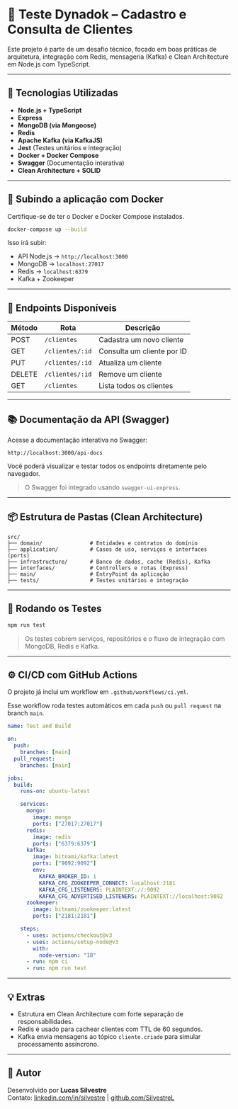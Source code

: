 # 🧾 Teste Dynadok – Cadastro e Consulta de Clientes

Este projeto é parte de um desafio técnico, focado em boas práticas de arquitetura, integração com Redis, mensageria (Kafka) e Clean Architecture em Node.js com TypeScript.

---

## 🧱 Tecnologias Utilizadas

- **Node.js + TypeScript**
- **Express**
- **MongoDB (via Mongoose)**
- **Redis**
- **Apache Kafka (via KafkaJS)**
- **Jest** (Testes unitários e integração)
- **Docker + Docker Compose**
- **Swagger** (Documentação interativa)
- **Clean Architecture + SOLID**

---

## 🚀 Subindo a aplicação com Docker

Certifique-se de ter o Docker e Docker Compose instalados.

```bash
docker-compose up --build
```

Isso irá subir:

- API Node.js → `http://localhost:3000`
- MongoDB → `localhost:27017`
- Redis → `localhost:6379`
- Kafka + Zookeeper

---

## 📌 Endpoints Disponíveis

| Método | Rota            | Descrição                  |
| ------ | --------------- | -------------------------- |
| POST   | `/clientes`     | Cadastra um novo cliente   |
| GET    | `/clientes/:id` | Consulta um cliente por ID |
| PUT    | `/clientes/:id` | Atualiza um cliente        |
| DELETE | `/clientes/:id` | Remove um cliente          |
| GET    | `/clientes`     | Lista todos os clientes    |

---

## 📚 Documentação da API (Swagger)

Acesse a documentação interativa no Swagger:

```
http://localhost:3000/api-docs
```

Você poderá visualizar e testar todos os endpoints diretamente pelo navegador.

> O Swagger foi integrado usando `swagger-ui-express`.

---

## 📦 Estrutura de Pastas (Clean Architecture)

```
src/
├── domain/               # Entidades e contratos do domínio
├── application/          # Casos de uso, serviços e interfaces (ports)
├── infrastructure/       # Banco de dados, cache (Redis), Kafka
├── interfaces/           # Controllers e rotas (Express)
├── main/                 # EntryPoint da aplicação
├── tests/                # Testes unitários e integração
```

---

## 🧪 Rodando os Testes

```bash
npm run test
```

> Os testes cobrem serviços, repositórios e o fluxo de integração com MongoDB, Redis e Kafka.

---

## ⚙️ CI/CD com GitHub Actions

O projeto já inclui um workflow em `.github/workflows/ci.yml`.

Esse workflow roda testes automáticos em cada `push` ou `pull request` na branch `main`.

```yaml
name: Test and Build

on:
  push:
    branches: [main]
  pull_request:
    branches: [main]

jobs:
  build:
    runs-on: ubuntu-latest

    services:
      mongo:
        image: mongo
        ports: ["27017:27017"]
      redis:
        image: redis
        ports: ["6379:6379"]
      kafka:
        image: bitnami/kafka:latest
        ports: ["9092:9092"]
        env:
          KAFKA_BROKER_ID: 1
          KAFKA_CFG_ZOOKEEPER_CONNECT: localhost:2181
          KAFKA_CFG_LISTENERS: PLAINTEXT://:9092
          KAFKA_CFG_ADVERTISED_LISTENERS: PLAINTEXT://localhost:9092
      zookeeper:
        image: bitnami/zookeeper:latest
        ports: ["2181:2181"]

    steps:
      - uses: actions/checkout@v3
      - uses: actions/setup-node@v3
        with:
          node-version: "18"
      - run: npm ci
      - run: npm run test
```

---

## 💡 Extras

- Estrutura em Clean Architecture com forte separação de responsabilidades.
- Redis é usado para cachear clientes com TTL de 60 segundos.
- Kafka envia mensagens ao tópico `cliente.criado` para simular processamento assíncrono.

---

## 🧠 Autor

Desenvolvido por **Lucas Silvestre**  
Contato: [linkedin.com/in/silvestre](#) | [github.com/SilvestreL](https://github.com/SilvestreL)
